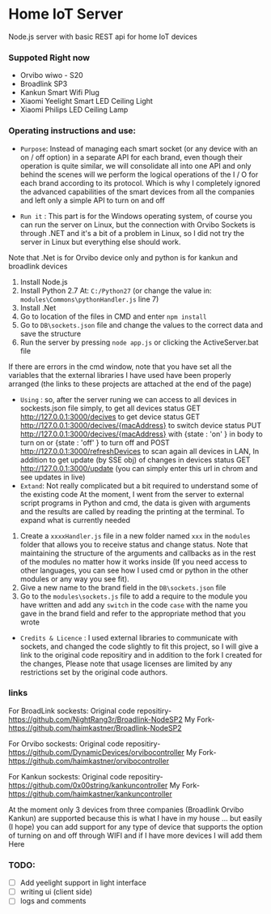 # Home IoT Server
Node.js server with basic REST api for home IoT devices 

### Suppoted Right now
* Orvibo wiwo - S20
* Broadlink SP3
* Kankun Smart Wifi Plug
* Xiaomi Yeelight Smart LED Ceiling Light
* Xiaomi Philips LED Ceiling Lamp

### Operating instructions and use:

* `Purpose`: Instead of managing each smart socket (or any device with an on / off option) in a separate API for each brand, even though their operation is quite similar, we will consolidate all into one API and only behind the scenes will we perform the logical operations of the I / O for each brand according to its protocol. 
Which is why I completely ignored the advanced capabilities of the smart devices from all the companies and left only a simple API to turn on and off

* `Run it` : This part is for the Windows operating system, of course you can run the server on Linux, but the connection with Orvibo Sockets is through .NET and it's a bit of a problem in Linux, so I did not try the server in Linux but everything else should work.

Note that .Net is for Orvibo device only and python is for kankun and broadlink devices

1. Install Node.js
1. Install Python 2.7 At: `C:/Python27` (or change the value in: `modules\Commons\pythonHandler.js` line 7)
1. Install .Net
1. Go to location of the files in CMD and enter `npm install`
1. Go to `DB\sockets.json` file and change the values to the correct data and save the structure
1. Run the server by pressing `node app.js` or clicking the ActiveServer.bat file

If there are errors in the cmd window, note that you have set all the variables that the external libraries I have used have been properly arranged (the links to these projects are attached at the end of the page)


* `Using`   : so, after the server runing we can access to all devices in sockests.json file simply, 
to get all devices status GET http://127.0.0.1:3000/decives 
to get device status GET http://127.0.0.1:3000/decives/{macAddress}
to switch device status PUT http://127.0.0.1:3000/decives/{macAddress} with {state : 'on' } in body to turn on or {state : 'off' } to turn off
and POST http://127.0.0.1:3000/refreshDevices to scan again all devices  in LAN,
In addition to get update (by SSE obj) of changes in devices status GET http://127.0.0.1:3000/update (you can simply enter this url in chrom and see updates in live)
* `Extand`: Not really complicated but a bit required to understand some of the existing code
At the moment, I went from the server to external script programs in Python and cmd, the data is given with arguments and the results are called by reading the printing at the terminal.
To expand what is currently needed
1. Create a `xxxxHandler.js` file in a new folder named `xxx` in the `modules` folder that allows you to receive status and change status. Note that maintaining the structure of the arguments and callbacks as in the rest of the modules no matter how it works inside
(If you need access to other languages, you can see how I used cmd or python in the other modules or any way you see fit).
1. Give a new name to the brand field in the `DB\sockets.json` file
1. Go to the `modules\sockets.js` file to add a require to the module you have written and add any `switch` in the code
`case` with the name you gave in the brand field and refer to the appropriate method that you wrote
* `Credits & Licence` : I used external libraries to communicate with sockets, and changed the code slightly to fit this project, so I will give a link to the original code repositiry and in addition to the fork I created for the changes,
Please note that usage licenses are limited by any restrictions set by the original code authors.

### links
For BroadLink sockests:
Original code repositiry-
https://github.com/NightRang3r/Broadlink-NodeSP2
My Fork-
https://github.com/haimkastner/Broadlink-NodeSP2

For Orvibo sockests:
Original code repositiry-
https://github.com/DynamicDevices/orvibocontroller
My Fork-
https://github.com/haimkastner/orvibocontroller

For Kankun sockests:
Original code repositiry-
https://github.com/0x00string/kankuncontroller
My Fork-
https://github.com/haimkastner/kankuncontroller

At the moment only 3 devices from three companies (Broadlink Orvibo Kankun) are supported because this is what I have in my house ... but easily (I hope) you can add support for any type of device that supports the option of turning on and off through WIFI and if I have more devices I will add them Here

### TODO:
- [ ] Add yeelight support in light interface
- [ ] writing ui (client side)
- [ ] logs and comments
